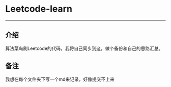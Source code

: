 # Leetcode-learn

---

## 介绍
算法菜鸟刷Leetcode的代码，我将自己同步到这，做个备份和自己的思路汇总。

## 备注
我想在每个文件夹下写一个md来记录，好像提交不上来
